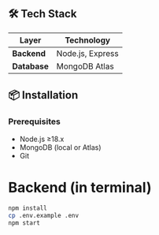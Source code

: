 ## 🛠️ Tech Stack
| Layer        | Technology           |
|--------------|----------------------|
| **Backend**  | Node.js, Express     |
| **Database** | MongoDB Atlas        |

## 📦 Installation
### Prerequisites
- Node.js ≥18.x
- MongoDB (local or Atlas)
- Git

# Backend (in terminal)
```bash
npm install
cp .env.example .env
npm start
